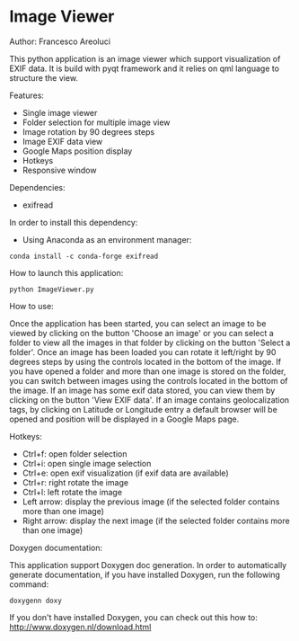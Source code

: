 # Image Viewer

Author: Francesco Areoluci

This python application is an image viewer which support visualization of EXIF data.
It is build with pyqt framework and it relies on qml language to structure the view.

Features:
- Single image viewer
- Folder selection for multiple image view
- Image rotation by 90 degrees steps
- Image EXIF data view
- Google Maps position display
- Hotkeys
- Responsive window

Dependencies:
- exifread

In order to install this dependency:
- Using Anaconda as an environment manager:

```
conda install -c conda-forge exifread
```

How to launch this application:
```
python ImageViewer.py
```

How to use:

Once the application has been started, you can select an image to be viewed by clicking
on the button 'Choose an image' or you can select a folder to view all the images
in that folder by clicking on the button 'Select a folder'.
Once an image has been loaded you can rotate it left/right by 90 degrees steps by using
the controls located in the bottom of the image. 
If you have opened a folder and more than one image is stored on the folder, 
you can switch between images using the controls located in the bottom of the image.
If an image has some exif data stored, you can view them by clicking on the button 'View EXIF data'.
If an image contains geolocalization tags, by clicking on Latitude or Longitude entry a default
browser will be opened and position will be displayed in a Google Maps page. 

Hotkeys:

- Ctrl+f: open folder selection
- Ctrl+i: open single image selection
- Ctrl+e: open exif visualization (if exif data are available)
- Ctrl+r: right rotate the image
- Ctrl+l: left rotate the image
- Left arrow: display the previous image (if the selected folder contains more than one image)
- Right arrow: display the next image (if the selected folder contains more than one image)

Doxygen documentation:

This application support Doxygen doc generation.
In order to automatically generate documentation, if you have installed Doxygen, run the following command:

```
doxygenn doxy
```

If you don't have installed Doxygen, you can check out this how to: http://www.doxygen.nl/download.html